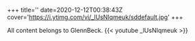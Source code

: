 +++
title=''
date=2020-12-12T00:38:43Z
cover='https://i.ytimg.com/vi/_lUsNIqmeuk/sddefault.jpg'
+++

All content belongs to GlennBeck.
{{< youtube _lUsNIqmeuk >}}
